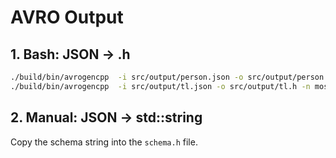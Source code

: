 # AVRO Output

## 1. Bash: JSON -> .h

```bash
./build/bin/avrogencpp  -i src/output/person.json -o src/output/person.h -n moss
./build/bin/avrogencpp  -i src/output/tl.json -o src/output/tl.h -n moss
```

## 2. Manual: JSON -> std::string

Copy the schema string into the `schema.h` file.
